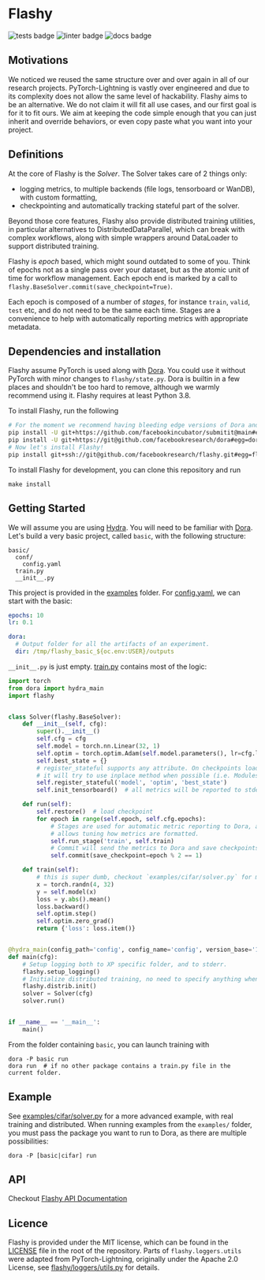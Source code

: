 # Flashy

![tests badge](https://github.com/facebookresearch/flashy/workflows/tests/badge.svg)
![linter badge](https://github.com/facebookresearch/flashy/workflows/linter/badge.svg)
![docs badge](https://github.com/facebookresearch/flashy/workflows/docs/badge.svg)



## Motivations

We noticed we reused the same structure over and over again in all of our research projects.
PyTorch-Lightning is vastly over engineered and due to its complexity does not allow
the same level of hackability. Flashy aims to be an alternative. We do not claim it will
fit all use cases, and our first goal is for it to fit ours. We aim at keeping the code
simple enough that you can just inherit and override behaviors, or even copy paste what you want
into your project.

## Definitions

At the core of Flashy is the *Solver*. The Solver takes care of 2 things only:
- logging metrics, to multiple backends (file logs, tensorboard or WanDB), with custom formatting,
- checkpointing and automatically tracking stateful part of the solver.

Beyond those core features, Flashy also provide distributed training utilities,
in particular alternatives to DistributedDataParallel, which can break with complex workflows,
along with simple wrappers around DataLoader to support distributed training.

Flashy is *epoch* based, which might sound outdated to some of you. Think of epochs not
as a single pass over your dataset, but as the atomic unit of time for workflow management.
Each epoch end is marked by a call to `flashy.BaseSolver.commit(save_checkpoint=True)`.

Each epoch is composed of a number of *stages*, for instance `train`, `valid`, `test` etc, and do not need
to be the same each time. Stages are a convenience to help with automatically reporting
metrics with appropriate metadata.


## Dependencies and installation

Flashy assume PyTorch is used along with [Dora][dora]. You could use it without PyTorch
with minor changes to `flashy/state.py`. Dora is builtin in a few places and shouldn't be too hard
to remove, although we warmly recommend using it. Flashy requires at least Python 3.8.

To install Flashy, run the following

```bash
# For the moment we recommend having bleeding edge versions of Dora and Submitit
pip install -U git+https://github.com/facebookincubator/submitit@main#egg=submitit
pip install -U git+https://git@github.com/facebookresearch/dora#egg=dora-search
# Now let's install Flashy!
pip install git+ssh://git@github.com/facebookresearch/flashy.git#egg=flashy
```

To install Flashy for development, you can clone this repository and run
```
make install
```

## Getting Started

We will assume you are using [Hydra][hydra]. You will need to be familiar with [Dora][dora].
Let's build a very basic project, called `basic`,
with the following structure:

```
basic/
  conf/
    config.yaml
  train.py
  __init__.py
```

This project is provided in the [examples](examples/) folder.
For [config.yaml](examples/basic/config.yaml), we can start with the basic:

```yaml
epochs: 10
lr: 0.1

dora:
  # Output folder for all the artifacts of an experiment.
  dir: /tmp/flashy_basic_${oc.env:USER}/outputs
```

`__init__.py` is just empty. [train.py](examples/basic/train.py) contains most of the logic:

```python
import torch
from dora import hydra_main
import flashy


class Solver(flashy.BaseSolver):
    def __init__(self, cfg):
        super().__init__()
        self.cfg = cfg
        self.model = torch.nn.Linear(32, 1)
        self.optim = torch.optim.Adam(self.model.parameters(), lr=cfg.lr)
        self.best_state = {}
        # register_stateful supports any attribute. On checkpoints loading,
        # it will try to use inplace method when possible (i.e. Modules, lists, dicts).
        self.register_stateful('model', 'optim', 'best_state')
        self.init_tensorboard()  # all metrics will be reported to stderr and tensorboard.

    def run(self):
        self.restore()  # load checkpoint
        for epoch in range(self.epoch, self.cfg.epochs):
            # Stages are used for automatic metric reporting to Dora, and it also
            # allows tuning how metrics are formatted.
            self.run_stage('train', self.train)
            # Commit will send the metrics to Dora and save checkpoints by default.
            self.commit(save_checkpoint=epoch % 2 == 1)

    def train(self):
        # this is super dumb, checkout `examples/cifar/solver.py` for more advance usage!
        x = torch.randn(4, 32)
        y = self.model(x)
        loss = y.abs().mean()
        loss.backward()
        self.optim.step()
        self.optim.zero_grad()
        return {'loss': loss.item()}


@hydra_main(config_path='config', config_name='config', version_base='1.1')
def main(cfg):
    # Setup logging both to XP specific folder, and to stderr.
    flashy.setup_logging()
    # Initialize distributed training, no need to specify anything when using Dora.
    flashy.distrib.init()
    solver = Solver(cfg)
    solver.run()


if __name__ == '__main__':
    main()
```

From the folder containing `basic`, you can launch training with
```
dora -P basic run
dora run  # if no other package contains a train.py file in the current folder.
```


## Example

See [examples/cifar/solver.py](examples/cifar/solver.py) for a more advanced example,
with real training and distributed. When running examples from the `examples/` folder,
you must pass the package you want to run to Dora, as there are multiple possibilities:
```
dora -P [basic|cifar] run
```


## API

Checkout [Flashy API Documentation][api]

[api]: https://share.honu.io/flashy/docs/flashy/index.html
[dora]: https://github.com/facebookresearch/dora
[hydra]: https://github.com/facebookresearch/hydra


## Licence

Flashy is provided under the MIT license, which can be found in the [LICENSE](./LICENSE) file
in the root of the repository. Parts of `flashy.loggers.utils` were adapted from
PyTorch-Lightning, originally under the Apache 2.0 License, see [flashy/loggers/utils.py](flashy/loggers/utils.py)
for details.
